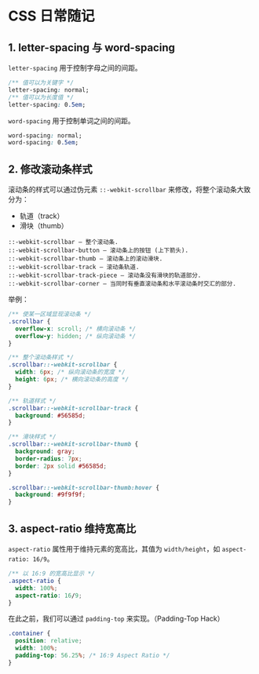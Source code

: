 # CSS 日常随记

## 1. letter-spacing 与 word-spacing

`letter-spacing` 用于控制字母之间的间距。
```css
/** 值可以为关键字 */
letter-spacing: normal;
/** 值可以为长度值 */
letter-spacing: 0.5em;
```

`word-spacing` 用于控制单词之间的间距。
```css
word-spacing: normal;
word-spacing: 0.5em;
```

## 2. 修改滚动条样式

滚动条的样式可以通过伪元素 `::-webkit-scrollbar` 来修改，将整个滚动条大致分为：
- 轨道（track）
- 滑块（thumb）

```
::-webkit-scrollbar — 整个滚动条.
::-webkit-scrollbar-button — 滚动条上的按钮 (上下箭头).
::-webkit-scrollbar-thumb — 滚动条上的滚动滑块.
::-webkit-scrollbar-track — 滚动条轨道.
::-webkit-scrollbar-track-piece — 滚动条没有滑块的轨道部分.
::-webkit-scrollbar-corner — 当同时有垂直滚动条和水平滚动条时交汇的部分.
```

举例：
```css
/** 使某一区域显现滚动条 */
.scrollbar {
  overflow-x: scroll; /* 横向滚动条 */
  overflow-y: hidden; /* 纵向滚动条 */
}

/** 整个滚动条样式 */
.scrollbar::-webkit-scrollbar {
  width: 6px; /* 纵向滚动条的宽度 */
  height: 6px; /* 横向滚动条的高度 */
}

/** 轨道样式 */
.scrollbar::-webkit-scrollbar-track {
  background: #56585d;
}

/** 滑块样式 */
.scrollbar::-webkit-scrollbar-thumb {
  background: gray;
  border-radius: 7px;
  border: 2px solid #56585d;
}

.scrollbar::-webkit-scrollbar-thumb:hover {
  background: #9f9f9f;
}
```

## 3. aspect-ratio 维持宽高比

`aspect-ratio` 属性用于维持元素的宽高比，其值为 `width/height`，如 `aspect-ratio: 16/9`。
```css
/** 以 16:9 的宽高比显示 */
.aspect-ratio {
  width: 100%;
  aspect-ratio: 16/9;
}
```

在此之前，我们可以通过 `padding-top` 来实现。（Padding-Top Hack）
```css
.container {
  position: relative;
  width: 100%;
  padding-top: 56.25%; /* 16:9 Aspect Ratio */
}
```
